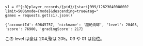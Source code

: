     s1 = f"{s0}player_records/{pid}/{start}999/1262304000000?limit=500&mode={mode}&descending=true&tag="
    games = requests.get(s1).json()

```
{'accountId': 69645757, 'nickname': '超絶肉球', 'level': 20403, 'score': 76900, 'gradingScore': 217}
```

この level は豪は 204,聖は 205。03 や 01 は段位。
